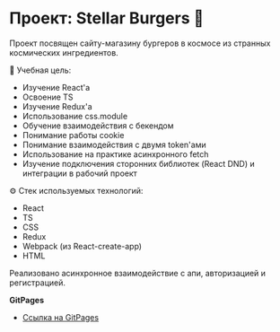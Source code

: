# Проект: Stellar Burgers 🍔

Проект посвящен сайту-магазину бургеров в космосе из странных космических ингредиентов.

📝 Учебная цель:
- Изучение React'a
- Освоение TS
- Изучение Redux'a
- Использование css.module
- Обучение взаимодействия с бекендом
- Понимание работы cookie
- Понимание взаимодействия с двумя token'ами
- Использование на практике асинхронного fetch
- Изучение подключения сторонних библиотек (React DND) и интеграции в рабочий проект

⚙️ Стек используемых технологий:
- React
- TS
- CSS
- Redux
- Webpack (из React-create-app)
- HTML

Реализовано асинхронное взаимодействие с апи, авторизацией и регистрацией.

**GitPages**

- [Ссылка на GitPages](https://accrrsd.github.io/stellarBurgers/)
